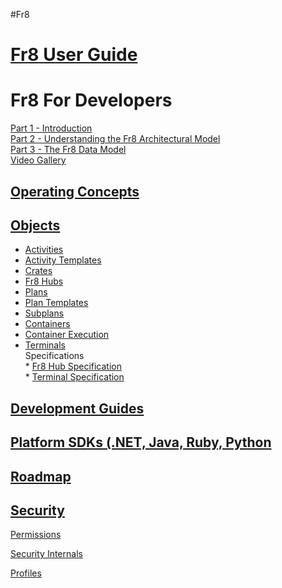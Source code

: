 #Fr8  

[Fr8 User Guide](/Docs/ForUsers/Fr8ForUsers.md)  
=============================

Fr8 For Developers  
===================
[Part 1 - Introduction](/Docs/ForDevelopers/Introduction.md)   
[Part 2 - Understanding the Fr8 Architectural Model](/Docs/ForDevelopers/ArchitecturalModel.md)   
[Part 3 - The Fr8 Data Model](/Docs/ForDevelopers/DataModel.md)  
[Video Gallery](/Docs/ForDevelopers/VideoGallery.md)
    
[Operating Concepts](/Docs/ForDevelopers/OperatingConceptsHome.md)
-----------------------------------------------
       
[Objects](ForDevelopers/Objects/Objects.md)  
-----------------------------------------
* [Activities](/Docs/ForDevelopers/Objects/Activities.md)  
* [Activity Templates](/Docs/ForDevelopers/Objects/ActivityTemplates.md)  
* [Crates](/Docs/ForDevelopers/Objects/Fr8Crates.md)  
* [Fr8 Hubs](/Docs/ForDevelopers/Objects/Fr8Hubs.md)  
* [Plans](/Docs/ForDevelopers/Objects/Plans.md)  
* [Plan Templates](/Docs/ForDevelopers/Objects/Plans/PlanTemplates.md)
* [Subplans](/Docs/ForDevelopers/Objects/Subplans.md)  
* [Containers](/Docs/ForDevelopers/Objects/Containers.md)  
* [Container Execution](/Docs/ForDevelopers/Objects/ContainerExecution.md)  
* [Terminals](/Docs/ForDevelopers/Objects/Terminals.md)        
Specifications  
        * [Fr8 Hub Specification](/Docs/ForDevelopers/Specifications/Fr8HubSpecification.md)  
        * [Terminal Specification](/Docs/ForDevelopers/Specifications/TerminalSpecification.md)  
        
[Development Guides](ForDevelopers/DevGuideHome.md)  
-----------------------------

[Platform SDKs (.NET, Java, Ruby, Python](ForDevelopers/SDKHome.md)
----------------------------------

[Roadmap](/Docs/Roadmap)
--------------------------------------
   
        
   
[Security](/Docs/Security/SecurityOverview.md)  
----------------------------------

[Permissions](/Docs/Security/Permissions.md)
 
[Security Internals](/Docs/Security/SecurityInternals.md)

[Profiles](/Docs/Security/Profiles.md)
